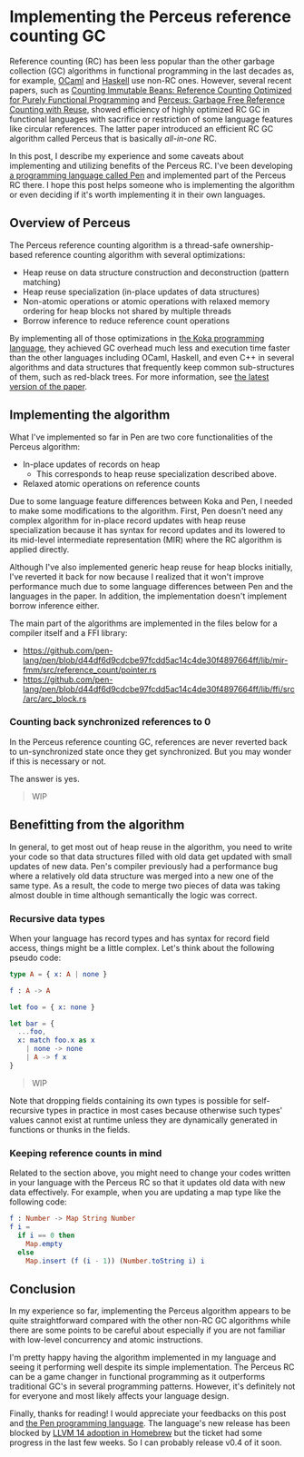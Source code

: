 # Implementing the Perceus reference counting GC

Reference counting (RC) has been less popular than the other garbage collection (GC) algorithms in functional programming in the last decades as, for example, [OCaml][ocaml] and [Haskell][haskell] use non-RC ones. However, several recent papers, such as [Counting Immutable Beans: Reference Counting Optimized for Purely Functional Programming][immutable beans] and [Perceus: Garbage Free Reference Counting with Reuse][perceus], showed efficiency of highly optimized RC GC in functional languages with sacrifice or restriction of some language features like circular references. The latter paper introduced an efficient RC GC algorithm called Perceus that is basically _all-in-one_ RC.

In this post, I describe my experience and some caveats about implementing and utilizing benefits of the Perceus RC. I've been developing [a programming language called Pen](https://github.com/pen-lang/pen) and implemented part of the Perceus RC there. I hope this post helps someone who is implementing the algorithm or even deciding if it's worth implementing it in their own languages.

## Overview of Perceus

The Perceus reference counting algorithm is a thread-safe ownership-based reference counting algorithm with several optimizations:

- Heap reuse on data structure construction and deconstruction (pattern matching)
- Heap reuse specialization (in-place updates of data structures)
- Non-atomic operations or atomic operations with relaxed memory ordering for heap blocks not shared by multiple threads
- Borrow inference to reduce reference count operations

By implementing all of those optimizations in [the Koka programming language](https://github.com/koka-lang/koka), they achieved GC overhead much less and execution time faster than the other languages including OCaml, Haskell, and even C++ in several algorithms and data structures that frequently keep common sub-structures of them, such as red-black trees. For more information, see [the latest version of the paper][perceus].

## Implementing the algorithm

What I've implemented so far in Pen are two core functionalities of the Perceus algorithm:

- In-place updates of records on heap
  - This corresponds to heap reuse specialization described above.
- Relaxed atomic operations on reference counts

Due to some language feature differences between Koka and Pen, I needed to make some modifications to the algorithm. First, Pen doesn't need any complex algorithm for in-place record updates with heap reuse specialization because it has syntax for record updates and its lowered to its mid-level intermediate representation (MIR) where the RC algorithm is applied directly.

Although I've also implemented generic heap reuse for heap blocks initially, I've reverted it back for now because I realized that it won't improve performance much due to some language differences between Pen and the languages in the paper. In addition, the implementation doesn't implement borrow inference either.

The main part of the algorithms are implemented in the files below for a compiler itself and a FFI library:

- https://github.com/pen-lang/pen/blob/d44df6d9cdcbe97fcdd5ac14c4de30f4897664ff/lib/mir-fmm/src/reference_count/pointer.rs
- https://github.com/pen-lang/pen/blob/d44df6d9cdcbe97fcdd5ac14c4de30f4897664ff/lib/ffi/src/arc/arc_block.rs

### Counting back synchronized references to 0

In the Perceus reference counting GC, references are never reverted back to un-synchronized state once they get synchronized. But you may wonder if this is necessary or not.

The answer is yes.

> WIP

## Benefitting from the algorithm

In general, to get most out of heap reuse in the algorithm, you need to write your code so that data structures filled with old data get updated with small updates of new data. Pen's compiler previously had a performance bug where a relatively old data structure was merged into a new one of the same type. As a result, the code to merge two pieces of data was taking almost double in time although semantically the logic was correct.

### Recursive data types

When your language has record types and has syntax for record field access, things might be a little complex. Let's think about the following pseudo code:

```elm
type A = { x: A | none }

f : A -> A

let foo = { x: none }

let bar = {
  ...foo,
  x: match foo.x as x
    | none -> none
    | A -> f x
}
```

> WIP

Note that dropping fields containing its own types is possible for self-recursive types in practice in most cases because otherwise such types' values cannot exist at runtime unless they are dynamically generated in functions or thunks in the fields.

### Keeping reference counts in mind

Related to the section above, you might need to change your codes written in your language with the Perceus RC so that it updates old data with new data effectively. For example, when you are updating a map type like the following code:

```elm
f : Number -> Map String Number
f i =
  if i == 0 then
    Map.empty
  else
    Map.insert (f (i - 1)) (Number.toString i) i
```

## Conclusion

In my experience so far, implementing the Perceus algorithm appears to be quite straightforward compared with the other non-RC GC algorithms while there are some points to be careful about especially if you are not familiar with low-level concurrency and atomic instructions.

I'm pretty happy having the algorithm implemented in my language and seeing it performing well despite its simple implementation. The Perceus RC can be a game changer in functional programming as it outperforms traditional GC's in several programming patterns. However, it's definitely not for everyone and most likely affects your language design.

Finally, thanks for reading! I would appreciate your feedbacks on this post and [the Pen programming language][pen]. The language's new release has been blocked by [LLVM 14 adoption in Homebrew](https://github.com/Homebrew/homebrew-core/pull/97618) but the ticket had some progress in the last few weeks. So I can probably release v0.4 of it soon.

[pen]: https://github.com/pen-lang/pen
[ocaml]: https://ocaml.org/
[haskell]: https://www.haskell.org/
[immutable beans]: https://arxiv.org/abs/1908.05647
[perceus]: https://www.microsoft.com/en-us/research/publication/perceus-garbage-free-reference-counting-with-reuse/
